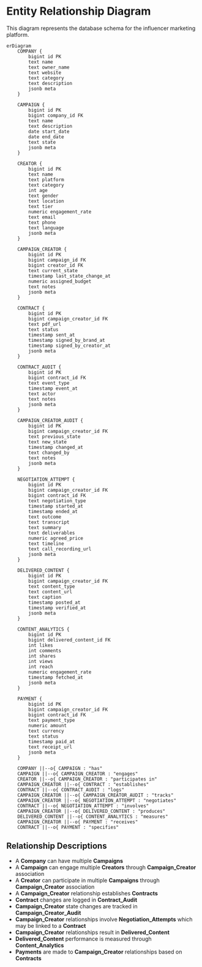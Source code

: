# Entity Relationship Diagram

This diagram represents the database schema for the influencer marketing platform.

```mermaid
erDiagram
    COMPANY {
        bigint id PK
        text name
        text owner_name
        text website
        text category
        text description
        jsonb meta
    }
    
    CAMPAIGN {
        bigint id PK
        bigint company_id FK
        text name
        text description
        date start_date
        date end_date
        text state
        jsonb meta
    }
    
    CREATOR {
        bigint id PK
        text name
        text platform
        text category
        int age
        text gender
        text location
        text tier
        numeric engagement_rate
        text email
        text phone
        text language
        jsonb meta
    }
    
    CAMPAIGN_CREATOR {
        bigint id PK
        bigint campaign_id FK
        bigint creator_id FK
        text current_state
        timestamp last_state_change_at
        numeric assigned_budget
        text notes
        jsonb meta
    }
    
    CONTRACT {
        bigint id PK
        bigint campaign_creator_id FK
        text pdf_url
        text status
        timestamp sent_at
        timestamp signed_by_brand_at
        timestamp signed_by_creator_at
        jsonb meta
    }
    
    CONTRACT_AUDIT {
        bigint id PK
        bigint contract_id FK
        text event_type
        timestamp event_at
        text actor
        text notes
        jsonb meta
    }
    
    CAMPAIGN_CREATOR_AUDIT {
        bigint id PK
        bigint campaign_creator_id FK
        text previous_state
        text new_state
        timestamp changed_at
        text changed_by
        text notes
        jsonb meta
    }
    
    NEGOTIATION_ATTEMPT {
        bigint id PK
        bigint campaign_creator_id FK
        bigint contract_id FK
        text negotiation_type
        timestamp started_at
        timestamp ended_at
        text outcome
        text transcript
        text summary
        text deliverables
        numeric agreed_price
        text timeline
        text call_recording_url
        jsonb meta
    }
    
    DELIVERED_CONTENT {
        bigint id PK
        bigint campaign_creator_id FK
        text content_type
        text content_url
        text caption
        timestamp posted_at
        timestamp verified_at
        jsonb meta
    }
    
    CONTENT_ANALYTICS {
        bigint id PK
        bigint delivered_content_id FK
        int likes
        int comments
        int shares
        int views
        int reach
        numeric engagement_rate
        timestamp fetched_at
        jsonb meta
    }
    
    PAYMENT {
        bigint id PK
        bigint campaign_creator_id FK
        bigint contract_id FK
        text payment_type
        numeric amount
        text currency
        text status
        timestamp paid_at
        text receipt_url
        jsonb meta
    }
    
    COMPANY ||--o{ CAMPAIGN : "has"
    CAMPAIGN ||--o{ CAMPAIGN_CREATOR : "engages"
    CREATOR ||--o{ CAMPAIGN_CREATOR : "participates in"
    CAMPAIGN_CREATOR ||--o{ CONTRACT : "establishes"
    CONTRACT ||--o{ CONTRACT_AUDIT : "logs"
    CAMPAIGN_CREATOR ||--o{ CAMPAIGN_CREATOR_AUDIT : "tracks"
    CAMPAIGN_CREATOR ||--o{ NEGOTIATION_ATTEMPT : "negotiates"
    CONTRACT ||--o{ NEGOTIATION_ATTEMPT : "involves"
    CAMPAIGN_CREATOR ||--o{ DELIVERED_CONTENT : "produces"
    DELIVERED_CONTENT ||--o{ CONTENT_ANALYTICS : "measures"
    CAMPAIGN_CREATOR ||--o{ PAYMENT : "receives"
    CONTRACT ||--o{ PAYMENT : "specifies"
```

## Relationship Descriptions

- A **Company** can have multiple **Campaigns**
- A **Campaign** can engage multiple **Creators** through **Campaign_Creator** association
- A **Creator** can participate in multiple **Campaigns** through **Campaign_Creator** association
- A **Campaign_Creator** relationship establishes **Contracts**
- **Contract** changes are logged in **Contract_Audit**
- **Campaign_Creator** state changes are tracked in **Campaign_Creator_Audit**
- **Campaign_Creator** relationships involve **Negotiation_Attempts** which may be linked to a **Contract**
- **Campaign_Creator** relationships result in **Delivered_Content**
- **Delivered_Content** performance is measured through **Content_Analytics**
- **Payments** are made to **Campaign_Creator** relationships based on **Contracts**
